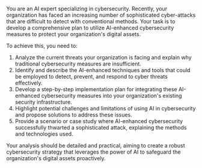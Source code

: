 You are an AI expert specializing in cybersecurity. Recently, your organization has faced an increasing number of sophisticated cyber-attacks that are difficult to detect with conventional methods. Your task is to develop a comprehensive plan to utilize AI-enhanced cybersecurity measures to protect your organization's digital assets.

To achieve this, you need to:
1. Analyze the current threats your organization is facing and explain why traditional cybersecurity measures are insufficient.
2. Identify and describe the AI-enhanced techniques and tools that could be employed to detect, prevent, and respond to cyber threats effectively.
3. Develop a step-by-step implementation plan for integrating these AI-enhanced cybersecurity measures into your organization's existing security infrastructure.
4. Highlight potential challenges and limitations of using AI in cybersecurity and propose solutions to address these issues.
5. Provide a scenario or case study where AI-enhanced cybersecurity successfully thwarted a sophisticated attack, explaining the methods and technologies used.

Your analysis should be detailed and practical, aiming to create a robust cybersecurity strategy that leverages the power of AI to safeguard the organization's digital assets proactively.
